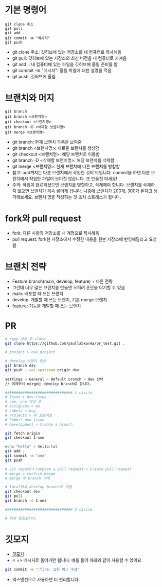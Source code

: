 # 기본 명령어

```
git clone 주소
git pull
git add .
git commit -m "메시지"
git push
```

* git clone 주소: 깃허브에 있는 저장소를 내 컴퓨터로 복사해옴
* git pull: 깃허브에 있는 저장소의 최신 버전을 내 컴퓨터로 가져옴
* git add .: 내 컴퓨터에 있는 파일을 깃허브에 올릴 준비를 함
* git commit -m "메시지": 올릴 파일에 대한 설명을 적음
* git push: 깃허브에 올림

# 브랜치와 머지

```
git branch
git branch <브랜치명>
git checkout <브랜치명>
git branch -D <삭제할 브랜치명>
git merge <브랜치명>
```

* git branch: 현재 브랜치 목록을 보여줌
* git branch <브랜치명>: 새로운 브랜치를 생성함
* git checkout <브랜치명>: 해당 브랜치로 이동함
* git branch -D <삭제할 브랜치명>: 해당 브랜치를 삭제함
* git merge <브랜치명>: 현재 브랜치에 다른 브랜치를 병합함
* 참고: add까지는 다른 브랜치에서 작업한 것이 보입니다. commit을 하면 다른 브랜치에서 작업한 파일이 보이진 않습니다. 또 만들진 마세요!
* 주의: 작업이 완료되셨으면 브랜치를 병합하고, 삭제해야 합니다. 브랜치를 삭제하지 않으면 브랜치가 계속 쌓이게 됩니다. 나중에 브랜치가 200개, 300개 된다고 생각해보세요. 브랜치 명을 작성하는 것 조차 스트레스가 됩니다.

# fork와 pull request

* fork: 다른 사람의 저장소를 내 계정으로 복사해옴
* pull request: fork한 저장소에서 수정한 내용을 원본 저장소에 반영해달라고 요청함

# 브랜치 전략

* Feature branch(main, develop, feature) + 다른 전략
* 그런데 너무 많은 브랜치를 만들면 오히려 혼란을 야기할 수 있음
* main: 배포할 때 쓰는 브랜치
* develop: 개발할 때 쓰는 브랜치, 기본 merge 브랜치
* feature: 기능을 개발할 때 쓰는 브랜치

# PR

```bash
# repo 생성 후 clone
git clone https://github.com/paullabkorea/pr_test.git .

# project > new project

# develop 브랜치 생성
git branch dev
git push --set-upstream origin dev
 
settings > General > Default branch > dev 선택
// 이제부터 merge는 develop branch로 합니다.

############################### 1 circle
# Issue > new issue
# one, one 작성 후
# Assignees > me
# Labels > bug
# Projects > 위 프로젝트
# Submit new issue
# Development > Create a branch

git fetch origin
git checkout 1-one

echo "hello" > hello.txt
git add .
git commit -m "one"
git push

# Git repo에서 Compare & pull request > Create pull request
# merge > confirm merge
# merge 후 branch 삭제

# local에서 develop branch로 이동
git checkout dev
git pull
git branch -d 1-one

############################### 2 circle

# 위와 동일합니다.
```

# 깃모지

* [깃모지](https://gitmoji.dev/)
* :fire: => 메시지로 들어가면 됩니다. 예를 들어 아래와 같이 사용할 수 있어요.

```bash
git commit -m ":fire: 급한 버그 수정"
```

* 익스텐션으로 사용하면 더 편리합니다.